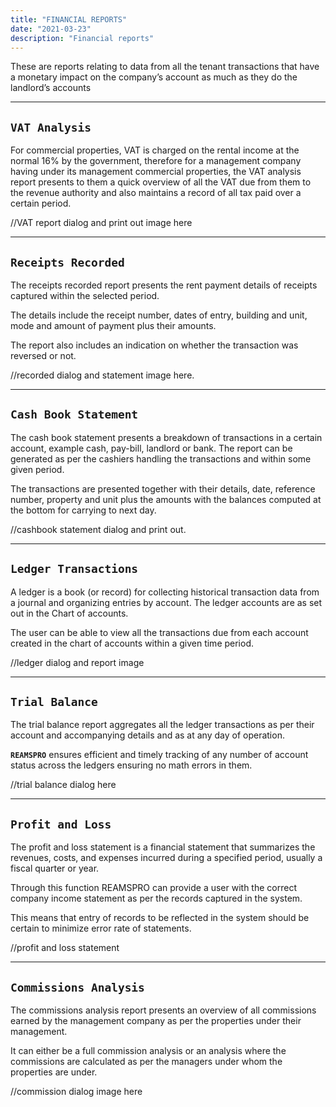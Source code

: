 ```yaml
---
title: "FINANCIAL REPORTS"
date: "2021-03-23"
description: "Financial reports"
---
```



These are reports relating to data from all the tenant transactions that have a monetary impact on the company’s account as much as they do the landlord’s accounts

----

## `VAT Analysis`

For commercial properties, VAT is charged on the rental income at the normal 16% by the government, therefore for a management company having under its management commercial properties, the VAT analysis report presents to them a quick overview of all the VAT due from them to the revenue authority and also maintains a record of all tax paid over a certain period. 

//VAT report dialog and print out image here

----

## `Receipts Recorded`

The receipts recorded report presents the rent payment details of receipts captured within the selected period.

The details include the receipt number, dates of entry, building and unit, mode and amount of payment plus their amounts.

The report also includes an indication on whether the transaction was reversed or not.

//recorded dialog and statement image here.

----

## `Cash Book Statement`

The cash book statement presents a breakdown of transactions in a certain account, example cash, pay-bill, landlord or bank.
The report can be generated as per the cashiers handling the transactions and within some given period.

The transactions are presented together with their details, date, reference number, property and unit plus the amounts with the balances computed at the bottom for carrying to next day.

//cashbook statement dialog and print out.

----

## `Ledger Transactions`

A ledger is a book (or record) for collecting historical transaction data from a journal and organizing entries by account.
The ledger accounts are as set out in the Chart of accounts.

The user can be able to view all the transactions due from each account created in the chart of accounts within a given time period.

//ledger dialog and report image

----

## `Trial Balance`

The trial balance report aggregates all the ledger transactions as per their account and accompanying details and as at any day of operation.

**`REAMSPRO`** ensures efficient and timely tracking of any number of account status across the ledgers ensuring no math errors in them.

//trial balance dialog here

----

## `Profit and Loss`

The profit and loss statement is a financial statement that summarizes the revenues, costs, and expenses incurred during a specified period, usually a fiscal quarter or year.

Through this function REAMSPRO can provide a user with the correct company income statement as per the records captured in the system.

This means that entry of records to be reflected in the system should be certain to minimize error rate of statements.

//profit and loss statement

----

## `Commissions Analysis`

The commissions analysis report presents an overview of all commissions earned by the management company as per the properties under their management.

It can either be a full commission analysis or an analysis where the commissions are calculated as per the managers under whom the properties are under.

//commission dialog image here


